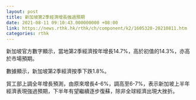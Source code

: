 ```yaml
---
layout: post
title: 新加坡第2季經濟增長強過預期
date: 2021-08-11 09:10:43.000000000 +08:00
link: https://news.rthk.hk/rthk/ch/component/k2/1605320-20210811.htm
categories: rthk
---
```


新加坡官方數字顯示，當地第2季經濟按年增長14.7%，高於初值的14.3%，亦高於市場預期。

數據顯示，新加坡第2季經濟按季下跌1.8%。

貿工部上調全年增長預測，由原來增長4-6%，調高至6-7%，表示新加坡上半年經濟表現強過預期，下半年有望繼續逐步復蘇，除非全球經濟出現大挫折。
